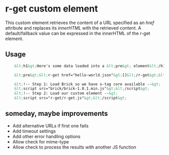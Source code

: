 

# r-get custom element

This custom element retrieves the content of a URL specified as an *href* attribute and replaces its *innerHTML* with the retrieved content. A default/fallback value can be expressed in the innerHTML of the r-get element.

## Usage

```HTML
    &lt;h1&gt;Here's some data loaded into a &lt;pre&gt; element&lt;/h1&gt;

    &lt;pre&gt;&lt;r-get href="hello-world.json"&gt;[]&lt;/r-get&gt;&lt;/pre&gt;

    &lt;!-- Step 1: Load Brick so we have x-tag core available --&gt;
    &lt;script src="brick/brick-1.0.1.min.js"&gt;&lt;/script&gt;
    &lt;!-- Step 2: Load our custom element --&gt;
    &lt;script src="r-get/r-get.js"&gt;&lt;/script&gt;
```

## someday, maybe improvements

+ Add alternative URLs if first one fails
+ Add timeout settings
+ Add other error handling options
+ Allow check for mime-type
+ Allow check to process the results with another JS function

